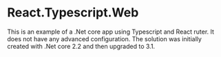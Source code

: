 ﻿# React.Typescript.Web
This is an example of a .Net core app using Typescript and React ruter.
It does not have any advanced configuration.
The solution was initially created with .Net core 2.2 and then upgraded to 3.1.